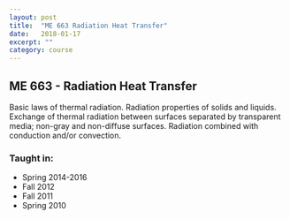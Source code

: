 ```yaml
---
layout: post
title:  "ME 663 Radiation Heat Transfer"
date:   2018-01-17
excerpt: ""
category: course
---
```


## ME 663 - Radiation Heat Transfer
Basic laws of thermal radiation. Radiation properties of solids and liquids. Exchange of thermal radiation between surfaces separated by transparent media; non-gray and non-diffuse surfaces. Radiation combined with conduction and/or convection.

### Taught in:
- Spring 2014-2016
- Fall 2012
- Fall 2011
- Spring 2010

